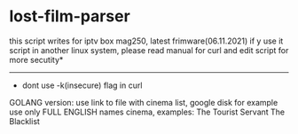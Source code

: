 # lost-film-parser
this script writes for iptv box mag250, latest frimware(06.11.2021)
if y use it script in another linux system, please read manual for curl and edit script for more secutity*


___________________________________________________________
* dont use -k(insecure) flag in curl


GOLANG version:
use link to file with cinema list, google disk for example
use only FULL ENGLISH names cinema, examples:
The Tourist
Servant
The Blacklist
